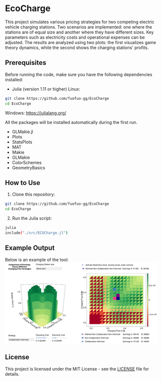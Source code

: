 # EcoCharge

This project simulates various pricing strategies for two competing electric vehicle charging stations. Two scenarios are implemented: one where the stations are of equal size and another where they have different sizes. Key parameters such as electricity costs and operational expenses can be adjusted. The results are analyzed using two plots: the first visualizes game theory dynamics, while the second shows the charging stations' profits.

## Prerequisites
Before running the code, make sure you have the following dependencies installed:
- Julia (version 1.11 or higher) 
Linux:
```bash
git clone https://github.com/fuofuo-gg/EcoCharge
cd EcoCharge
```
Windows:
https://julialang.org/

All the packages will be installed automatically during the first run.
- GLMakie.jl
- Plots
- StatsPlots
- MAT
- Makie 
- GLMakie  
- ColorSchemes
- GeometryBasics

## How to Use
1. Clone this repository:
```bash
git clone https://github.com/fuofuo-gg/EcoCharge
cd EcoCharge
```
2. Run the Julia script:
```bash
julia
include("./src/ECOCharge.jl")
```

## Example Output
Below is an example of the tool:
![Example Output](images/Annotation_2024-12-11_164253.png)

## License
This project is licensed under the MIT License - see the [LICENSE](LICENSE) file for details.
